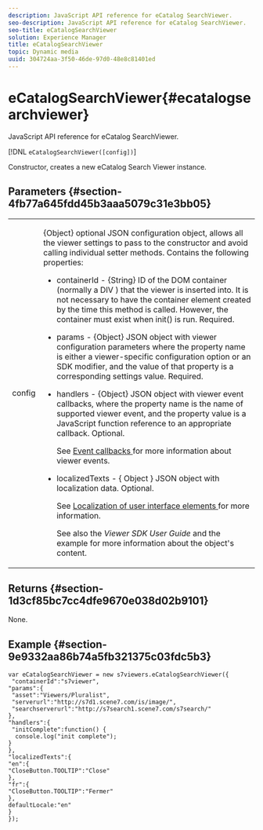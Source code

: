 ```yaml
---
description: JavaScript API reference for eCatalog SearchViewer.
seo-description: JavaScript API reference for eCatalog SearchViewer.
seo-title: eCatalogSearchViewer
solution: Experience Manager
title: eCatalogSearchViewer
topic: Dynamic media
uuid: 304724aa-3f50-46de-97d0-48e8c81401ed
---
```


# eCatalogSearchViewer{#ecatalogsearchviewer}

JavaScript API reference for eCatalog SearchViewer.

 [!DNL `eCatalogSearchViewer([config])`]

Constructor, creates a new eCatalog Search Viewer instance.

## Parameters {#section-4fb77a645fdd45b3aaa5079c31e3bb05}

<table id="table_896DFF34A68A403DB93A6D597461A573"> 
 <tbody> 
  <tr> 
   <td colname="col1"> <p> <span class="codeph"> <span class="varname"> config </span> </span> </p> </td> 
   <td colname="col2"> <p> <span class="codeph"> {Object} </span> optional JSON configuration object, allows all the viewer settings to pass to the constructor and avoid calling individual setter methods. Contains the following properties: </p> <p> 
     <ul id="ul_266C711E8E75471E90C15F39A96A142F"> 
      <li id="li_71857BBD652243A094E936C2C8EA9702"> <p> <span class="codeph"> containerId </span> - <span class="codeph"> {String} </span> ID of the DOM container (normally a <span class="codeph"> DIV </span>) that the viewer is inserted into. It is not necessary to have the container element created by the time this method is called. However, the container must exist when <span class="codeph"> init() </span> is run. Required. </p> </li> 
      <li id="li_3D28979F04274AC9B507B33D4275FC3A"> <p> <span class="codeph"> params </span> - <span class="codeph"> {Object} </span> JSON object with viewer configuration parameters where the property name is either a viewer-specific configuration option or an SDK modifier, and the value of that property is a corresponding settings value. Required. </p> </li> 
      <li id="li_A40AC2167575415FB3383D070E27B9AB"> <p> <span class="codeph"> handlers </span> - <span class="codeph"> {Object} </span> JSON object with viewer event callbacks, where the property name is the name of supported viewer event, and the property value is a JavaScript function reference to an appropriate callback. Optional. </p> <p>See <a href="../../../c-html5-s7-aem-asset-viewers/c-html5-20-ecatalog-viewer-about/c-html5-20-ecatalog-viewer-event-callbacks.md#concept-0bf5ff877043468db58ac62a92d002b6" format="dita" scope="local"> Event callbacks </a> for more information about viewer events. </p> </li> 
      <li id="li_FE5B330E98834CB08C16FCA694F31BE3"> <p> <span class="codeph"> localizedTexts </span> - { <span class="codeph"> Object </span>} JSON object with localization data. Optional. </p> <p>See <a href="../../../c-html5-s7-aem-asset-viewers/c-html5-20-ecatalog-viewer-about/c-html5-20-ecatalog-viewer-localization.md#concept-cbfc39344c494eb7b9f6a272cff0cc74" format="dita" scope="local"> Localization of user interface elements </a> for more information. </p> <p>See also the <i>Viewer SDK User Guide</i> and the example for more information about the object's content. </p> </li> 
     </ul> </p> </td> 
  </tr> 
 </tbody> 
</table>

## Returns {#section-1d3cf85bc7cc4dfe9670e038d02b9101}

None.

## Example {#section-9e9332aa86b74a5fb321375c03fdc5b3}

```
var eCatalogSearchViewer = new s7viewers.eCatalogSearchViewer({ 
 "containerId":"s7viewer", 
"params":{ 
 "asset":"Viewers/Pluralist", 
 "serverurl":"http://s7d1.scene7.com/is/image/", 
 "searchserverurl":"http://s7search1.scene7.com/s7search/" 
}, 
"handlers":{ 
 "initComplete":function() { 
  console.log("init complete"); 
} 
}, 
"localizedTexts":{ 
"en":{ 
"CloseButton.TOOLTIP":"Close" 
}, 
"fr":{ 
"CloseButton.TOOLTIP":"Fermer" 
}, 
defaultLocale:"en" 
} 
});
```

